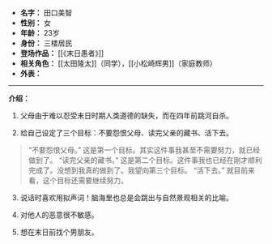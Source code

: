 
- **名字：** 田口美智
- **性别：** 女
- **年龄：** 23岁
- **身份：** 三楼居民
- **登场作品：** [[《末日愚者》]]
- **相关角色：** [[太田隆太]]（同学），[[小松崎辉男]]（家庭教师）
- **外表：** 

---

**介绍：** 

1. 父母由于难以忍受末日时期人类道德的缺失，而在四年前跳河自杀。

2. 给自己设定了三个目标：不要怨恨父母、读完父亲的藏书、活下去。

> “不要怨恨父母。”
> 这是第一个目标。其实这件事我甚至不需要努力，就已经做到了。
> “读完父亲的藏书。”
> 这是第二个目标。这件事我也已经在刚才顺利完成了。没想到我真的做到了。我望向第三个目标。
> “活下去。”
> 就目前来看，这个目标还需要继续努力。

3. 说话时喜欢用拟声词！脑海里也总是会跳出与自然景观相关的比喻。

4. 对他人的恶意很不敏感。

5. 想在末日前找个男朋友。